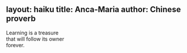 layout: haiku
title: Anca-Maria
author: Chinese proverb
---

Learning is a treasure<br>
that will follow its owner<br>
forever.<br>
